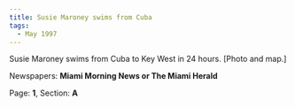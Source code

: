 ```yaml
---  
title: Susie Maroney swims from Cuba  
tags:  
  - May 1997  
---  
```

  
Susie Maroney swims from Cuba to Key West in 24 hours. [Photo and map.]  
  
Newspapers: **Miami Morning News or The Miami Herald**  
  
Page: **1**, Section: **A** 
